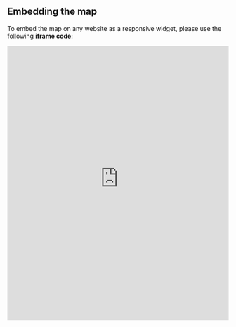## Embedding the map

To embed the map on any website as a responsive widget, please use the following **iframe code**:

<iframe title="Euranet Map" aria-label="Map" id="euranet-map-eu-voting-age" src="https://map-eu-voting-age.vercel.app" scrolling="no" frameborder="0"style="width: 0; min-width: 100% !important; border: none;" height="624"></iframe><script type="text/javascript">window.addEventListener("message",e=>{if("https://map-eu-voting-age.vercel.app"!==e.origin)return;let t=e.data;if(t.height){document.getElementById("euranet-map-eu-voting-age").height=t.height+"px"}},!1)</script>